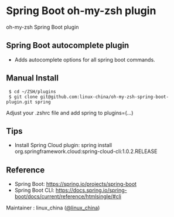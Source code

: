 # Spring Boot oh-my-zsh plugin

oh-my-zsh Spring Boot plugin

## Spring Boot autocomplete plugin

-   Adds autocomplete options for all spring boot commands.

## Manual Install

     $ cd ~/ZSH/plugins
     $ git clone git@github.com:linux-china/oh-my-zsh-spring-boot-plugin.git spring

Adjust your .zshrc file and add spring to plugins=(...)

## Tips

-   Install Spring Cloud plugin: spring install
    org.springframework.cloud:spring-cloud-cli:1.0.2.RELEASE

## Reference

-   Spring Boot: https://spring.io/projects/spring-boot
-   Spring Boot CLI:
    https://docs.spring.io/spring-boot/docs/current/reference/htmlsingle/#cli

Maintainer : linux_china ([@linux_china](https://twitter.com/linux_china))
